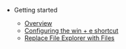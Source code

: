 * Getting started

  * [Overview](/)
  * [Configuring the win + e shortcut](/articles/configure-win-e.md)
  * [Replace File Explorer with Files](/articles/replace-file-explorer.md)